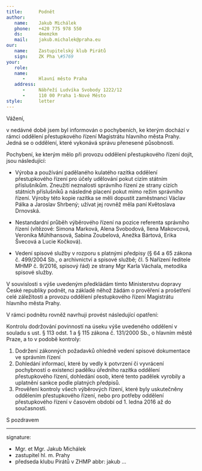 ```yaml
---
title:      Podnět
author:
   name:    Jakub Michálek
   phone:   +420 775 978 550
   ds:      4memzkm
   mail:    jakub.michalek@praha.eu
our:
   name:    Zastupitelský klub Pirátů
   sign:    ZK Pha \#5769
your:
   role:    
   name:    
      -     Hlavní město Praha
   address:
      -     Nábřeží Ludvíka Svobody 1222/12
      -     110 00 Praha 1-Nové Město
style:      letter
---
```


Vážení,

v nedávné době jsem byl informován o pochybeních, ke kterým dochází v rámci oddělení přestupkového řízení Magistrátu hlavního města Prahy. Jedná se o oddělení, které vykonává správu přenesené působnosti. 

Pochybení, ke kterým mělo při provozu oddělení přestupkového řízení dojít, jsou následující: 

* Výroba a používání padělaného kulatého razítka oddělení přestupkového řízení pro účely udělování pokut cizím státním příslušníkům. Zneužití neznalosti správního řízení ze strany cizích státních příslušníků a následné placení pokut mimo režim správního řízení. Výroby této kopie razítka se měli dopustit zaměstnanci Václav Pálka a Jaroslav Shrbený; užívat jej rovněž měla paní Květoslava Drnovská.

* Nestandardní průběh výběrového řízení na pozice referenta správního řízení (vítězové: Simona Marková, Alena Svobodová, Ilena Makovcová, Veronika Mühlhansová, Sabina Zoubelová, Anežka Bártová, Erika Švecová a Lucie Kočková).

* Vedení spisové služby v rozporu s platnými předpisy (§ 64 a 65 zákona č. 499/2004 Sb., o archivnictví a spisové službě; čl. 5 Nařízení ředitele MHMP č. 9/2016, spisový řád) ze strany Mgr Karla Váchala, metodika spisové služby.

V souvislosti s výše uvedeným předkládám tímto Ministerstvu dopravy České republiky podnět, na základě něhož žádám o prověření a prošetření celé záležitosti a provozu oddělení přestupkového řízení Magistrátu hlavního města Prahy. 

V rámci podnětu rovněž navrhuji provést následující opatření:

Kontrolu dodržování povinností na úseku výše uvedeného oddělení v souladu s ust. § 113 odst. 1 a § 115 zákona č. 131/2000 Sb., o hlavním městě Praze, a to v podobě kontroly:

1. Dodržení zákonných požadavků ohledně vedení spisové dokumentace ve správním řízení
2. Dohledání informací, které by vedly k potvrzení či vyvrácení pochybností o existenci padělku úředního razítka oddělení přestupkového řízení, dohledání osob, které tento padělek vyrobily a uplatnění sankce podle platných předpisů.
3. Prověření kontroly všech výběrových řízení, které byly uskutečněny oddělením přestupkového řízení, nebo pro potřeby oddělení přestupkového řízení v časovém období od 1. ledna 2016 až do současnosti. 

S pozdravem

---
signature: 
  - Mgr. et Mgr. Jakub Michálek
  - zastupitel hl. m. Prahy
  - předseda klubu Pirátů v ZHMP
abbr:       jakub
...
